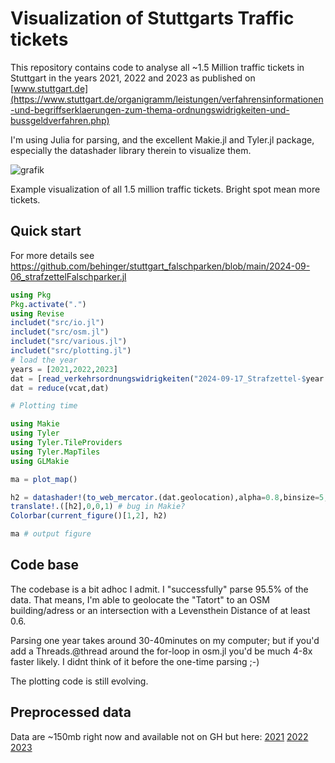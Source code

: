 # Visualization of Stuttgarts Traffic tickets
This repository contains code to analyse all ~1.5 Million traffic tickets in Stuttgart in the years 2021, 2022 and 2023 as published on [www.stuttgart.de](https://www.stuttgart.de/organigramm/leistungen/verfahrensinformationen-und-begriffserklaerungen-zum-thema-ordnungswidrigkeiten-und-bussgeldverfahren.php)

I'm using Julia for parsing, and the excellent Makie.jl and Tyler.jl package, especially the datashader library therein to visualize them.


![grafik](https://github.com/user-attachments/assets/f26b172c-9234-470d-99c0-4b20f683b5ec)

Example visualization of all 1.5 million traffic tickets. Bright spot mean more tickets.
## Quick start

For more details see https://github.com/behinger/stuttgart_falschparken/blob/main/2024-09-06_strafzettelFalschparker.jl
```julia
using Pkg
Pkg.activate(".")
using Revise
includet("src/io.jl")
includet("src/osm.jl")
includet("src/various.jl")
includet("src/plotting.jl")
# load the year
years = [2021,2022,2023]
dat = [read_verkehrsordnungswidrigkeiten("2024-09-17_Strafzettel-$year.csv") for year in years] 
dat = reduce(vcat,dat)

# Plotting time

using Makie
using Tyler
using Tyler.TileProviders
using Tyler.MapTiles
using GLMakie

ma = plot_map()

h2 = datashader!(to_web_mercator.(dat.geolocation),alpha=0.8,binsize=5,interpolate=false)
translate!.([h2],0,0,1) # bug in Makie?
Colorbar(current_figure()[1,2], h2)

ma # output figure


```


## Code base
The codebase is a bit adhoc I admit. I "successfully" parse 95.5% of the data. That means, I'm able to geolocate the "Tatort" to an OSM building/adress or an intersection with a Levensthein Distance of at least 0.6.

Parsing one year takes around 30-40minutes on my computer; but if you'd add a Threads.@thread around the for-loop in osm.jl you'd be much 4-8x faster likely. I didnt think of it before the one-time parsing ;-)

The plotting code is still evolving.

## Preprocessed data
Data are ~150mb right now and available not on GH but here:
[2021](https://cloud.wirdreibei.de/s/rCZ8bpPLkP9ZK4n)
[2022](https://cloud.wirdreibei.de/s/NX7WjcwB6gFLCez)
[2023](https://cloud.wirdreibei.de/s/grrYGpTRpEFstoP)
